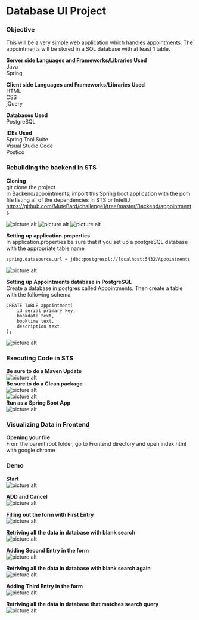 # Database UI Project

### Objective
This will be a very simple web application which handles appointments.
The appointments will be stored in a SQL database with at least 1 table.

**Server side Languages and Frameworks/Libraries Used**<br/>
Java<br/>
Spring<br/>

**Client side Languages and Frameworks/Libraries Used**<br/>
HTML<br/>
CSS<br/>
jQuery<br/>

**Databases Used**<br/>
PostgreSQL<br/>

**IDEs Used**<br/>
Spring Tool Suite<br/>
Visual Studio Code<br/>
Postico<br/>

### Rebuilding the backend in STS

**Cloning**<br/> 
git clone the project</br>
In Backend/appointments, import this Spring boot application with the pom file listing all of the dependencies in STS or IntelliJ
https://github.com/MuteBard/challenge1/tree/master/Backend/appointments</br>

![picture alt](https://media.discordapp.net/attachments/429357870111391745/451052358332579840/Screen_Shot_2018-05-29_at_12.00.08_PM.png?width=1824&height=1140)
![picture alt](https://media.discordapp.net/attachments/429357870111391745/451052327693189122/Screen_Shot_2018-05-29_at_12.00.17_PM.png?width=1824&height=1140)
![picture alt](https://media.discordapp.net/attachments/429357870111391745/451052302233501736/Screen_Shot_2018-05-29_at_12.00.37_PM.png?width=1824&height=1140)


**Setting up application.properties**<br/>
In application.properties be sure that if you set up a postgreSQL database with the appropriate table name</br>
```
spring.datasource.url = jdbc:postgresql://localhost:5432/Appointments
```
![picture alt](https://cdn.discordapp.com/attachments/429357870111391745/451053206144024576/Screen_Shot_2018-05-29_at_12.04.10_PM.png)

**Setting up Appointments database in PostgreSQL**<br/>
Create a database in postgres called Appointments. Then create a table with the following schema:</br>
```
CREATE TABLE appointment(
	id serial primary key,
	bookdate text,
	booktime text,
	description text
);
```
![picture alt](https://cdn.discordapp.com/attachments/429357870111391745/451053572956880909/Screen_Shot_2018-05-29_at_12.05.45_PM.png)

### Executing Code in STS
**Be sure to do a Maven Update**<br/>
![picture alt](https://cdn.discordapp.com/attachments/429357870111391745/451051789098156052/Screen_Shot_2018-05-29_at_11.56.41_AM.png)<br/>
**Be sure to do a Clean package**<br/>
![picture alt](https://cdn.discordapp.com/attachments/429357870111391745/451051729241243658/Screen_Shot_2018-05-29_at_11.57.06_AM.png)<br/>
![picture alt](https://cdn.discordapp.com/attachments/429357870111391745/451051703370907648/Screen_Shot_2018-05-29_at_11.57.19_AM.png)<br/>
**Run as a Spring Boot App**<br/>
![picture alt](https://cdn.discordapp.com/attachments/429357870111391745/451051758270283776/Screen_Shot_2018-05-29_at_11.56.50_AM.png)<br/>


### Visualizing Data in Frontend 
**Opening your file**<br/>
From the parent root folder, go to Frontend directory and open index.html with google chrome 


### Demo
**Start**<br/>
![picture alt](https://cdn.discordapp.com/attachments/429357870111391745/451056786624086016/Screen_Shot_2018-05-29_at_12.12.02_PM.png)<br/>

**ADD and Cancel**<br/>
![picture alt](https://cdn.discordapp.com/attachments/429357870111391745/451056785533566986/Screen_Shot_2018-05-29_at_12.12.28_PM.png)<br/>

**Filling out the form with First Entry**<br/>
![picture alt](https://cdn.discordapp.com/attachments/429357870111391745/451084373027192853/Screen_Shot_2018-05-29_at_2.05.31_PM.png)<br/>

**Retriving all the data in database with blank search**<br/>
![picture alt](https://cdn.discordapp.com/attachments/429357870111391745/451084371672170498/Screen_Shot_2018-05-29_at_2.05.38_PM.png)<br/>

**Adding Second Entry in the form**<br/>
![picture alt](https://cdn.discordapp.com/attachments/429357870111391745/451084370539708417/Screen_Shot_2018-05-29_at_2.06.31_PM.png)<br/>

**Retriving all the data in database with blank search again**<br/>
![picture alt](https://cdn.discordapp.com/attachments/429357870111391745/451084368820174851/Screen_Shot_2018-05-29_at_2.06.41_PM.png)<br/>

**Adding Third Entry in the form**<br/>
![picture alt](https://cdn.discordapp.com/attachments/429357870111391745/451084367763341334/Screen_Shot_2018-05-29_at_2.07.38_PM.png)<br/>

**Retriving all the data in database that matches search query**<br/>
![picture alt](https://cdn.discordapp.com/attachments/429357870111391745/451084364353110026/Screen_Shot_2018-05-29_at_2.07.51_PM.png)<br/>

